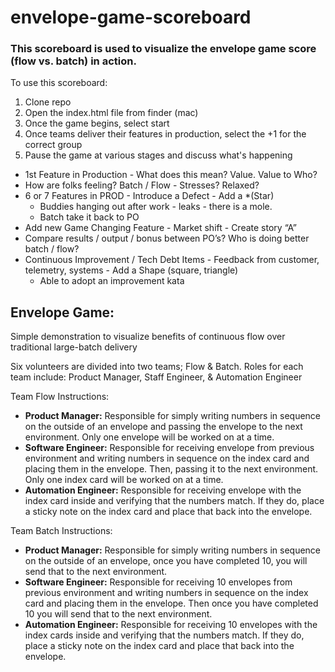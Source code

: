 # envelope-game-scoreboard

### This scoreboard is used to visualize the envelope game score (flow vs. batch) in action.

To use this scoreboard:

1. Clone repo
2. Open the index.html file from finder (mac)
3. Once the game begins, select start
4. Once teams deliver their features in production, select the +1 for the correct group
5. Pause the game at various stages and discuss what's happening 
- 1st Feature in Production - What does this mean?  Value.  Value to Who? 
- How are folks feeling?  Batch / Flow - Stresses?  Relaxed? 
- 6 or 7 Features in PROD - Introduce a Defect - Add a *(Star)
  - Buddies hanging out after work - leaks - there is a mole. 
  - Batch take it back to PO
- Add new Game Changing Feature - Market shift - Create story “A”
- Compare results / output / bonus between PO’s?  Who is doing better batch / flow? 
- Continuous Improvement / Tech Debt Items - Feedback from customer, telemetry, systems - Add a Shape (square, triangle) 
  - Able to adopt an improvement kata 


## Envelope Game: 
Simple demonstration to visualize benefits of continuous flow over traditional large-batch delivery

Six volunteers are divided into two teams; Flow & Batch.
Roles for each team include: Product Manager, Staff Engineer, & Automation Engineer

Team Flow Instructions: 
- **Product Manager:** Responsible for simply writing numbers in sequence on the outside of an envelope and passing the envelope to the next environment. Only one envelope will be worked on at a time.
- **Software Engineer:** Responsible for receiving envelope from previous environment and writing numbers in sequence on the index card and placing them in the envelope. Then, passing it to the next environment. Only one index card will be worked on at a time.
- **Automation Engineer:** Responsible for receiving envelope with the index card inside and verifying that the numbers match. If they do, place a sticky note on the index card and place that back into the envelope. 

Team Batch Instructions: 

- **Product Manager:** Responsible for simply writing numbers in sequence on the outside of an envelope, once you have completed 10, you will send that to the next environment. 
- **Software Engineer:** Responsible for receiving 10 envelopes from previous environment and writing numbers in sequence on the index card and placing them in the envelope. Then once you have completed 10 you will send that to the next environment.
- **Automation Engineer:** Responsible for receiving 10 envelopes with the index cards inside and verifying that the numbers match. If they do, place a sticky note on the index card and place that back into the envelope. 